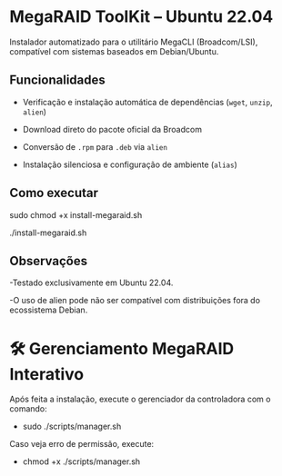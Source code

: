 # MegaRAID ToolKit – Ubuntu 22.04

Instalador automatizado para o utilitário MegaCLI (Broadcom/LSI), compatível com sistemas baseados em Debian/Ubuntu.

## Funcionalidades

- Verificação e instalação automática de dependências (`wget`, `unzip`, `alien`)
   
- Download direto do pacote oficial da Broadcom
  
- Conversão de `.rpm` para `.deb` via `alien`
  
- Instalação silenciosa e configuração de ambiente (`alias`)

## Como executar


sudo chmod +x install-megaraid.sh

./install-megaraid.sh

## Observações

-Testado exclusivamente em Ubuntu 22.04.

-O uso de alien pode não ser compatível com distribuições fora do ecossistema Debian.


# 🛠️ Gerenciamento MegaRAID Interativo

Após feita a instalação, execute o gerenciador da controladora com o comando:

- sudo ./scripts/manager.sh


Caso veja erro de permissão, execute:

- chmod +x ./scripts/manager.sh
